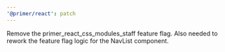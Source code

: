 ```yaml
---
'@primer/react': patch
---
```


Remove the primer_react_css_modules_staff feature flag. Also needed to rework the feature flag logic for the NavList component.
